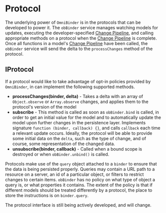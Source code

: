 <a id="protocol"></a>
# Protocol

The underlying power of `OmniBinder` is in the protocols that can be developed to power it. The `obBinder` service manages watching models for updates, executing the developer-specified [Change Pipeline](docs/change-pipeline.md), and calling appropriate methods on a protocol when the [Change Pipeline](docs/change-pipeline.md) is complete. Once all functions in a model's [Change Pipeline](docs/change-pipeline.md) have been called, the `obBinder` service will send the delta to the `processChanges` method of the protocol.

<a id="iprotocol"></a>
## IProtocol

If a protocol would like to take advantage of opt-in policies provided by `OmniBinder`, in can implement the following supported methods.

 * __processChanges(binder, delta)__ - Takes a delta with an array of `Object.observe` or `Array.observe` changes, and applies them to the protocol's version of the model
 * __subscribe__ - This method is called as soon as `obBinder.bind` is called, in order to get an initial value for the model and to automatically update the model upon further changes in the persistence layer. Implements signature `function (binder, callback) {}`, and calls `callback` each time a relevant update occurs. Ideally, the protocol will be able to provide some initial data on the `delta`, such as the type of change, and of course, some representation of the changed data.
 * __unsubscribe(binder, callback)__ - Called when a bound scope is destroyed or when `obBinder.unbind()` is called.


Protocols make use of the `query` object attached to a `binder` to ensure that the data is being persisted properly. Queries may contain a URL path to a resource on a server, an id of a particular object, or filters to restrict changes to certain items. `obBinder` has no policy on what type of object a query is, or what properties it contains. The extent of the policy is that if different models should be treated differently by a protocol, the place to store the instructions is on `binder.query`.

The protocol interface is still being actively developed, and will change.
